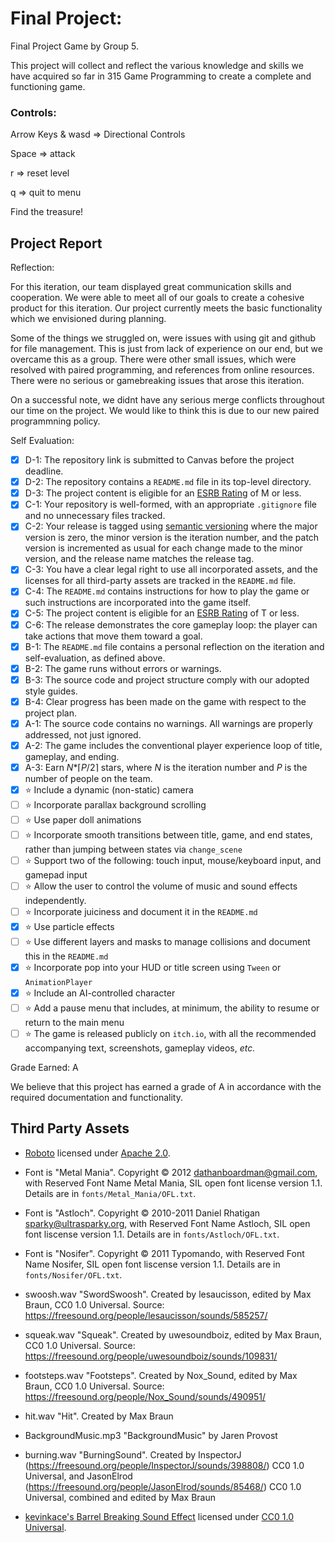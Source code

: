 # Final Project: 
Final Project Game by Group 5.

This project will collect and reflect the various knowledge and skills we have acquired so far in 315 Game Programming to create a complete and functioning game.

### Controls:
Arrow Keys & wasd => Directional Controls

Space => attack

r => reset level

q => quit to menu

Find the treasure!


## Project Report

Reflection:

For this iteration, our team displayed great communication skills and cooperation. We were able to meet all of our goals to create a cohesive product for this iteration. Our project currently meets the basic functionality which we envisioned during planning.

Some of the things we struggled on, were issues with using git and github for file management. This is just from lack of experience on our end, but we overcame this as a group. There were other small issues, which were resolved with paired programming, and references from online resources. There were no serious or gamebreaking issues that arose this iteration.

On a successful note, we didnt have any serious merge conflicts throughout our time on the project. We would like to think this is due to our new paired programmning policy.

Self Evaluation:
- [X] D-1: The repository link is submitted to Canvas before the project deadline.
- [X] D-2: The repository contains a <code>README.md</code> file in its top-level directory.
- [X] D-3: The project content is eligible for an <a href="https://www.esrb.org/ratings-guide/">ESRB Rating</a> of M or less.
- [X] C-1: Your repository is well-formed, with an appropriate <code>.gitignore</code> file and no unnecessary files tracked.
- [X] C-2: Your release is tagged using <a href="https://semver.org/">semantic versioning</a> where the major version is zero, the minor version is the iteration number, and the patch version is incremented as usual for each change made to the minor version, and the release name matches the release tag.
- [X] C-3: You have a clear legal right to use all incorporated assets, and the licenses for all third-party assets are tracked in the <code>README.md</code> file.
- [X] C-4: The <code>README.md</code> contains instructions for how to play the game or such instructions are incorporated into the game itself.
- [X] C-5: The project content is eligible for an <a href="https://www.esrb.org/ratings-guide/">ESRB Rating</a> of T or less.
- [X] C-6: The release demonstrates the core gameplay loop: the player can take actions that move them toward a goal.
- [X] B-1: The <code>README.md</code> file contains a personal reflection on the iteration and self-evaluation, as defined above.
- [X] B-2: The game runs without errors or warnings.
- [X] B-3: The source code and project structure comply with our adopted style guides.
- [X] B-4: Clear progress has been made on the game with respect to the project plan.
- [X] A-1: The source code contains no warnings. All warnings are properly addressed, not just ignored.
- [X] A-2: The game includes the conventional player experience loop of title, gameplay, and ending.
- [X] A-3: Earn <em>N</em>*&lceil;<em>P</em>/2&rceil; stars, where <em>N</em> is the iteration number and <em>P</em> is the number of people on the team.
- [X] ⭐ Include a dynamic (non-static) camera
- [ ] ⭐ Incorporate parallax background scrolling
- [ ] ⭐ Use paper doll animations
- [ ] ⭐ Incorporate smooth transitions between title, game, and end states, rather than jumping between states via <code>change_scene</code>
- [ ] ⭐ Support two of the following: touch input, mouse/keyboard input, and gamepad input
- [ ] ⭐ Allow the user to control the volume of music and sound effects independently.
- [ ] ⭐ Incorporate juiciness and document it in the <code>README.md</code>
- [x] ⭐ Use particle effects
- [ ] ⭐ Use different layers and masks to manage collisions and document this in the <code>README.md</code>
- [X] ⭐ Incorporate pop into your HUD or title screen using <code>Tween</code> or <code>AnimationPlayer</code>
- [X] ⭐ Include an AI-controlled character
- [ ] ⭐ Add a pause menu that includes, at minimum, the ability to resume or return to the main menu
- [ ] ⭐ The game is released publicly on <code>itch.io</code>, with all the recommended accompanying text, screenshots, gameplay videos, <i>etc.</i>

Grade Earned: A

We believe that this project has earned a grade of A in accordance with the required documentation and functionality.

## Third Party Assets

- [Roboto](https://fonts.google.com/specimen/Roboto) licensed under [Apache 2.0](http://www.apache.org/licenses/LICENSE-2.0).

- Font is "Metal Mania". Copyright &copy; 2012 <dathanboardman@gmail.com>, with Reserved Font Name Metal Mania, SIL open font license version 1.1. Details are in `fonts/Metal_Mania/OFL.txt`.

- Font is "Astloch". Copyright &copy; 2010-2011 Daniel Rhatigan <sparky@ultrasparky.org>, with Reserved Font Name Astloch, SIL open font liscense version 1.1. Details are in `fonts/Astloch/OFL.txt`.

- Font is "Nosifer". Copyright &copy; 2011 Typomando, with Reserved Font Name Nosifer, SIL open font liscense version 1.1. Details are in `fonts/Nosifer/OFL.txt`.

- swoosh.wav "SwordSwoosh". Created by lesaucisson, edited by Max Braun, CC0 1.0 Universal. Source: https://freesound.org/people/lesaucisson/sounds/585257/

- squeak.wav "Squeak". Created by uwesoundboiz, edited by Max Braun, CC0 1.0 Universal. Source: https://freesound.org/people/uwesoundboiz/sounds/109831/

- footsteps.wav "Footsteps". Created by Nox_Sound, edited by Max Braun, CC0 1.0 Universal. Source: https://freesound.org/people/Nox_Sound/sounds/490951/

- hit.wav "Hit". Created by Max Braun

- BackgroundMusic.mp3 "BackgroundMusic" by Jaren Provost

- burning.wav "BurningSound". Created by InspectorJ (https://freesound.org/people/InspectorJ/sounds/398808/) CC0 1.0 Universal, and JasonElrod (https://freesound.org/people/JasonElrod/sounds/85468/) CC0 1.0 Universal, combined and edited by Max Braun

- [kevinkace's Barrel Breaking Sound Effect](https://freesound.org/people/kevinkace/sounds/66772/) licensed under [CC0 1.0 Universal](https://creativecommons.org/publicdomain/zero/1.0/).
